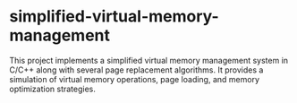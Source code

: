 # simplified-virtual-memory-management
This project implements a simplified virtual memory management system in C/C++ along with several page replacement algorithms. It provides a simulation of virtual memory operations, page loading, and memory optimization strategies.
